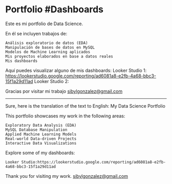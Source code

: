 # Portfolio #Dashboards
Este es mi portfolio de Data Science.

En él se incluyen trabajos de:

    Análisis exploratorio de datos (EDA)
    Manipulación de bases de datos en MySQL
    Modelos de Machine Learning aplicados
    Mis proyectos elaborados en base a datos reales
    Mis dashboards
    
Aquí puedes visualizar alguno de mis dashboards:
    Looker Studio 1: https://lookerstudio.google.com/reporting/ad6081a8-e2fb-4a68-bbc3-15f1a29d11ad
    Looker Studio 2: 

Gracias por visitar mi trabajo
sibylgonzalez@gmail.com

----------------------------------------------
Sure, here is the translation of the text to English:
My Data Science Portfolio

This portfolio showcases my work in the following areas:

    Exploratory Data Analysis (EDA)
    MySQL Database Manipulation
    Applied Machine Learning Models
    Real-world Data-driven Projects
    Interactive Data Visualizations

Explore some of my dashboards:

    Looker Studio:https://lookerstudio.google.com/reporting/ad6081a8-e2fb-4a68-bbc3-15f1a29d11ad
    
Thank you for visiting my work.
sibylgonzalez@gmail.com
